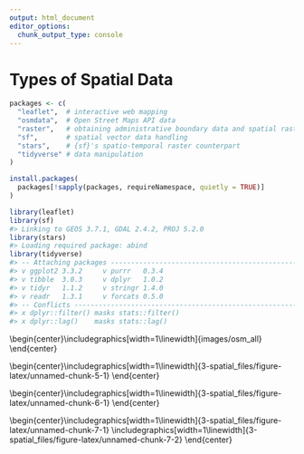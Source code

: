 ```yaml
---
output: html_document
editor_options:
  chunk_output_type: console
---
```


# Types of Spatial Data


```r
packages <- c(
  "leaflet",  # interactive web mapping
  "osmdata",  # Open Street Maps API data
  "raster",   # obtaining administrative boundary data and spatial raster data handling
  "sf",       # spatial vector data handling
  "stars",    # {sf}'s spatio-temporal raster counterpart
  "tidyverse" # data manipulation
)

install.packages(
  packages[!sapply(packages, requireNamespace, quietly = TRUE)]
)

library(leaflet)
library(sf)
#> Linking to GEOS 3.7.1, GDAL 2.4.2, PROJ 5.2.0
library(stars)
#> Loading required package: abind
library(tidyverse)
#> -- Attaching packages ---------------------------------------------------------------- tidyverse 1.3.0 --
#> v ggplot2 3.3.2     v purrr   0.3.4
#> v tibble  3.0.3     v dplyr   1.0.2
#> v tidyr   1.1.2     v stringr 1.4.0
#> v readr   1.3.1     v forcats 0.5.0
#> -- Conflicts ------------------------------------------------------------------- tidyverse_conflicts() --
#> x dplyr::filter() masks stats::filter()
#> x dplyr::lag()    masks stats::lag()
```









\begin{center}\includegraphics[width=1\linewidth]{images/osm_all} \end{center}



\begin{center}\includegraphics[width=1\linewidth]{3-spatial_files/figure-latex/unnamed-chunk-5-1} \end{center}




\begin{center}\includegraphics[width=1\linewidth]{3-spatial_files/figure-latex/unnamed-chunk-6-1} \end{center}



\begin{center}\includegraphics[width=1\linewidth]{3-spatial_files/figure-latex/unnamed-chunk-7-1} \includegraphics[width=1\linewidth]{3-spatial_files/figure-latex/unnamed-chunk-7-2} \end{center}


